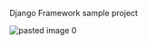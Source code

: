 Django Framework sample project

![pasted image 0](https://github.com/mainak-wq/Python-Django-Framework/assets/75970138/0b020de5-f059-4813-a396-3cc2a01937c3)
